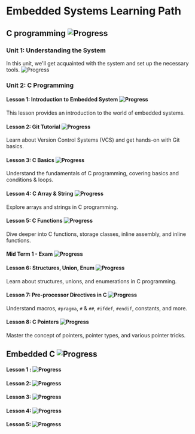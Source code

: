 # Embedded Systems Learning Path
 
## C programming ![Progress](https://progress-bar.dev/100/?title=completed)
 
### Unit 1: Understanding the System  

In this unit, we'll get acquainted with the system and set up the necessary tools. ![Progress](https://progress-bar.dev/100/?title=completed)
 
### Unit 2: C Programming

#### Lesson 1: Introduction to Embedded System ![Progress](https://progress-bar.dev/100/?title=completed) 

This lesson provides an introduction to the world of embedded systems.

#### Lesson 2: Git Tutorial ![Progress](https://progress-bar.dev/100/?title=completed)

Learn about Version Control Systems (VCS) and get hands-on with Git basics.

#### Lesson 3: C Basics ![Progress](https://progress-bar.dev/100/?title=completed)

Understand the fundamentals of C programming, covering basics and conditions & loops.

#### Lesson 4: C Array & String ![Progress](https://progress-bar.dev/100/?title=completed)

Explore arrays and strings in C programming.

#### Lesson 5: C Functions ![Progress](https://progress-bar.dev/100/?title=completed)

Dive deeper into C functions, storage classes, inline assembly, and inline functions.

#### Mid Term 1 - Exam ![Progress](https://progress-bar.dev/100/?title=completed)

#### Lesson 6: Structures, Union, Enum ![Progress](https://progress-bar.dev/100/?title=Completed)

Learn about structures, unions, and enumerations in C programming.

#### Lesson 7: Pre-processor Directives in C ![Progress](https://progress-bar.dev/100/?title=completed)

Understand macros, `#pragma`, `#` & `##`, `#ifdef`, `#endif`, constants, and more.

#### Lesson 8: C Pointers ![Progress](https://progress-bar.dev/100/?title=completed)

Master the concept of pointers, pointer types, and various pointer tricks.

## Embedded C ![Progress](https://progress-bar.dev/100/?title=Completed)

#### Lesson 1 :   ![Progress](https://progress-bar.dev/100/?title=Completed)

#### Lesson 2:    ![Progress](https://progress-bar.dev/100/?title=Completed)

#### Lesson 3:    ![Progress](https://progress-bar.dev/100/?title=Completed)

#### Lesson 4:    ![Progress](https://progress-bar.dev/100/?title=Completed)

#### Lesson 5:    ![Progress](https://progress-bar.dev/100/?title=Completed)
